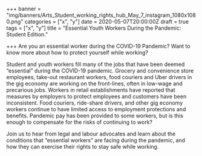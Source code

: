 +++
banner = "img/banners/Arts_Student_working_rights_hub_May_7_instagram_1080x1080.png"
categories = ["x", "y"]
date = 2020-05-07T20:00:00Z
draft = true
tags = ["x", "y"]
title = "Essential Youth Workers During the Pandemic: Student Edition."

+++
Are you an essential worker during the COVID-19 Pandemic? Want to know more about how to protect yourself while working?

Student and youth workers fill many of the jobs that have been deemed “essential” during the COVID-19 pandemic. Grocery and convenience store employees, take-out restaurant workers, food couriers and Uber drivers in the gig economy are working on the front-lines, often in low-wage and precarious jobs. Workers in retail establishments have reported that measures by employers to protect employees and customers have been inconsistent. Food couriers, ride-share drivers, and other gig economy workers continue to have limited access to employment protections and benefits. Pandemic pay has been provided to some workers, but is this enough to compensate for the risks of continuing to work?

Join us to hear from legal and labour advocates and learn about the conditions that “essential workers” are facing during the pandemic, and how they can exercise their rights to stay safe while working.